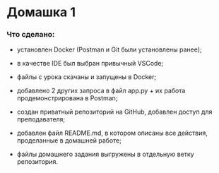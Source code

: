 # Домашка 1

### Что сделано:
* установлен Docker (Postman и Git были установлены ранее);
* в качестве IDE был выбран привычный VSCode;

* файлы с урока скачаны и запущены в Docker;
* добавлено 2 других запроса в файл app.py + их работа продемонстрирована в Postman;

* создан приватный репозиторий на GitHub, добавлен доступ для преподавателя;
* добавлен файл README.md, в котором описаны все действия, проделанные в домашней работе;
* файлы домашнего задания выгружены в отдельную ветку репозитория.
